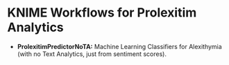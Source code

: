 # KNIME Workflows for Prolexitim Analytics

- **ProlexitimPredictorNoTA:** Machine Learning Classifiers for Alexithymia (with no Text Analytics, just from sentiment scores). 
